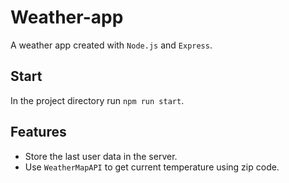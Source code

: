 # Weather-app

A weather app created with `Node.js` and `Express`.

## Start

In the project directory run `npm run start`.

## Features    

- Store the last user data in the server.
- Use `WeatherMapAPI` to get current temperature using zip code.